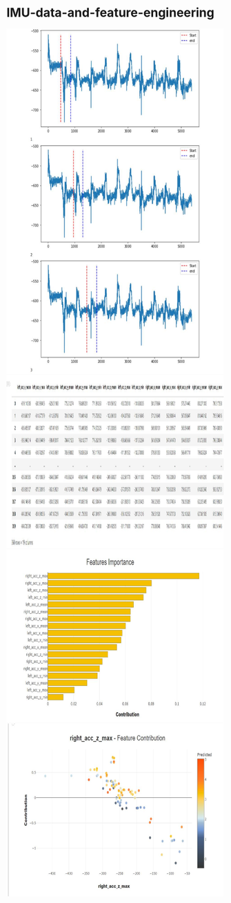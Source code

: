 # IMU-data-and-feature-engineering

<img width="1200" height="800" src="https://github.com/MachineLs/IMU-data-and-feature-engineering/blob/main/img/1.jpg"/>
<img width="2000" height="400" src="https://github.com/MachineLs/IMU-data-and-feature-engineering/blob/main/img/4.jpg"/>
<img width="1200" height="400" src="https://github.com/MachineLs/IMU-data-and-feature-engineering/blob/main/img/2.jpg"/>
<img width="1200" height="400" src="https://github.com/MachineLs/IMU-data-and-feature-engineering/blob/main/img/3.jpg"/>
